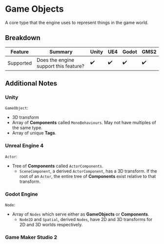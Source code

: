 # **Game Objects**

A core type that the engine uses to represent things in the game world.

## Breakdown

|Feature|Summary|Unity|UE4|Godot|GMS2
|-------|-------|-----|---|-----|----
|Supported|Does the engine support this feature?|✔️|✔️|✔️|️✔️

## Additional Notes

### Unity

`GameObject`:
- 3D transform
- Array of **Components** called `MonoBehaviours`. May not have multiples of the same type.
- Array of unique **Tags**.

### Unreal Engine 4

`Actor`:
- Tree of **Components** called `ActorComponents`.
    - `SceneComponent`, a derived `ActorComponent`, has a 3D transform. If the root of an `Actor`, the entire tree of **Components** exist relative to that transform.

### Godot Engine

`Node`:
- Array of `Nodes` which serve either as **GameObjects** or **Components**.
    - `Node2D` and `Spatial`, derived `Nodes`, have 2D and 3D transforms for 2D and 3D worlds respectively.

### Game Maker Studio 2
